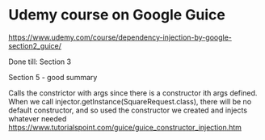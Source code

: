 # Udemy course on Google Guice

https://www.udemy.com/course/dependency-injection-by-google-section2_guice/

Done till: Section 3

Section 5 - good summary

Calls the constrictor with args since there is a constructor ith args defined. When we call 
injector.getInstance(SquareRequest.class), there will be no default constructor, and so used the
constructor we created and injects whatever needed
https://www.tutorialspoint.com/guice/guice_constructor_injection.htm

